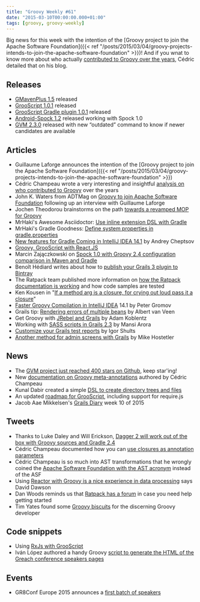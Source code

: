 ```yaml
---
title: "Groovy Weekly #61"
date: "2015-03-10T00:00:00.000+01:00"
tags: [groovy, groovy-weekly]
---
```


Big news for this week with the intention of the [Groovy project to join the Apache Software Foundation]({{< ref "/posts/2015/03/04/groovy-projects-intends-to-join-the-apache-software-foundation" >}})! And if you wnat to know more about who actually [contributed to Groovy over the years](http://melix.github.io/blog/2015/02/who-is-groovy.html), Cédric detailed that on his blog.

## Releases

*   [GMavenPlus 1.5](http://gmavenplus.56682.x6.nabble.com/gmavenplus-announce-GMavenPlus-1-5-Released-td222.html) released
*   [GrooScript 1.0.1](http://grooscript.org/changes.html) released
*   [GrooScript Gradle plugin 1.0.1](https://twitter.com/grooscript/status/572876188902813697) released
*   [Android-Spock 1.2](https://twitter.com/andrewreitz_/status/575138522077659136) released working with Spock 1.0
*   [GVM 2.3.0](https://twitter.com/gvmtool/status/574982347768119296) released with new “outdated” command to know if newer candidates are available

## Articles

*   Guillaume Laforge announces the intention of the [Groovy project to join the Apache Software Foundation]({{< ref "/posts/2015/03/04/groovy-projects-intends-to-join-the-apache-software-foundation" >}})
*   Cédric Champeau wrote a very interesting and insightful [analysis on who contributed to Groovy](http://melix.github.io/blog/2015/02/who-is-groovy.html) over the years
*   John K. Waters from ADTMag on [Groovy to join Apache Software Foundation](http://adtmag.com/articles/2015/03/04/groovy-joins-apache-foundation.aspx) following up an interview with Guillaume Laforge
*   Jochen Theodorou brainstorms on the path [towards a revamped MOP for Groovy](http://blackdragsview.blogspot.fr/2015/03/thoughts-about-new-meta-class-system.html)
*   MrHaki's Awesome Asciidoctor: [Use inline extension DSL with Gradle](http://mrhaki.blogspot.fr/2015/03/awesome-asciidoctor-use-inline.html)
*   MrHaki's Gradle Goodness: [Define system properties in gradle.properties](http://mrhaki.blogspot.fr/2015/03/gradle-goodness-define-system.html)
*   [New features for Gradle Coming in IntelliJ IDEA 14.1](http://blog.jetbrains.com/idea/2015/03/new-features-for-gradle-coming-in-intellij-idea-14-1/) by Andrey Cheptsov
*   [Groovy, GrooScript with React.JS](http://grooscript.org/react_example.html)
*   Marcin Zajączkowski on [Spock 1.0 with Groovy 2.4 configuration comparison in Maven and Gradle](https://solidsoft.wordpress.com/2015/03/09/spock-1-0-with-groovy-2-4-configuration-comparison-in-maven-and-gradle/)
*   Benoît Hédiard writes about how to [publish your Grails 3 plugin to Bintray](https://medium.com/@benorama/how-to-publish-your-grails-3-plugin-to-bintray-c341b24f567d)
*   The Ratpack team published more information on [how the Ratpack documentation is working](http://www.ratpack.io/manual/0.9.15/intro.html#about_this_documentation) and how code samples are tested
*   Ken Kousen in "[If a method arg is a closure, for crying out loud pass it a closure](https://kousenit.wordpress.com/2015/03/10/if-a-method-arg-is-a-closure-for-crying-out-loud-pass-it-a-closure/)"
*   [Faster Groovy Compilation in IntelliJ IDEA](http://blog.jetbrains.com/idea/2015/03/faster-groovy-compilation-in-intellij-idea-14-1/) 14.1 by Peter Gromov
*   Grails tip: [Rendering errors of multiple beans](http://blog.jdriven.com/2015/03/grails-tip-rendering-errors-of-multiple-beans/) by Albert van Veen
*   Get Groovy with [JRebel and Grails](http://zeroturnaround.com/blog/get-groovy-with-jrebel-and-grails/) by Adam Koblentz
*   Working with [SASS scripts in Grails 2.3](http://www.intelligrape.com/blog/working-with-sass-scripts-in-grails-2-3-x/) by Mansi Arora
*   [Customize your Grails test reports](http://www.objectpartners.com/2015/03/03/customize-your-grails-test-reports/) by Igor Shults
*   [Another method for admin screens with Grails](http://www.objectpartners.com/2015/03/06/another-method-for-admin-screens-with-grails/) by Mike Hostetler

## News

*   The [GVM project just reached 400 stars on Github](https://twitter.com/marc0der/status/573405378744098817), keep star'ing!
*   New [documentation on Groovy meta-annotations](http://docs.groovy-lang.org/next/html/documentation/core-object-orientation.html#_meta_annotations) authored by Cédric Champeau
*   Kunal Dabir created a simple [DSL to create directory trees and files](https://github.com/kdabir/directree)
*   An updated [roadmap for GrooScript](http://grooscript.org/roadmap.html), including support for require.js
*   Jacob Aae Mikkelsen's [Grails Diary](http://grydeske.net/news/show/86) week 10 of 2015
    
## Tweets

*   Thanks to Luke Daley and Will Erickson, [Dagger 2 will work out of the box with Groovy sources and Gradle 2.4](https://twitter.com/CedricChampeau/status/573763143593295872)
*   Cédric Champeau documented how you can [use closures as annotation parameters](https://twitter.com/CedricChampeau/status/573583638127845376)
*   Cédric Champeau is so much into AST transformations that he wrongly coined the [Apache Software Foundation with the AST acronym](https://twitter.com/CedricChampeau/status/573522774758662144) instead of the ASF
*   Using [Reactor with Groovy is a nice experience in data processing](https://twitter.com/davidthecoder/status/574223398945091584) says David Dawson
*   Dan Woods reminds us that [Ratpack has a forum](https://twitter.com/danveloper/status/574298666623614976) in case you need help getting started
*   Tim Yates found some [Groovy biscuits](https://twitter.com/tim_yates/status/574270524139945984) for the discerning Groovy developer

## Code snippets

*   Using [RxJs with GrooScript](https://gist.github.com/chiquitinxx/b01d0696cfabcc34527b)
*   Iván López authored a handy Groovy [script to generate the HTML of the Greach conference speakers pages](https://gist.github.com/lmivan/a752644419fb8d2f2221)

## Events

*   GR8Conf Europe 2015 announces a [first batch of speakers](http://gr8conf.eu/#/)